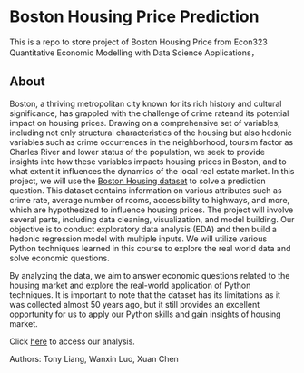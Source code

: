 # Boston Housing Price Prediction

This is a repo to store project of Boston Housing Price from Econ323 Quantitative Economic Modelling with Data Science Applications，

## About 
Boston, a thriving metropolitan city known for its rich history and cultural significance, has grappled with the challenge of crime rateand its potential impact on housing prices. Drawing on a comprehensive set of variables, including not only structural characteristics of the housing but also hedonic variables such as crime occurrences in the neighborhood, toursim factor as Charles River and lower status of the population, we seek to provide insights into how these variables impacts housing prices in Boston, and to what extent it influences the dynamics of the local real estate market. In this project, we will use the [Boston Housing dataset](https://www.kaggle.com/datasets/fedesoriano/the-boston-houseprice-data.) to solve a prediction question. This dataset contains information on various attributes such as crime rate, average number of rooms, accessibility to highways, and more, which are hypothesized to influence housing prices. The project will involve several parts, including data cleaning, visualization, and model building. Our objective is to conduct exploratory data analysis (EDA) and then build a hedonic regression model with multiple inputs. We will utilize various Python techniques learned in this course to explore the real world data and solve economic questions.

By analyzing the data, we aim to answer economic questions related to the housing market and explore the real-world application of Python techniques. It is important to note that the dataset has its limitations as it was collected almost 50 years ago, but it still provides an excellent opportunity for us to apply our Python skills and gain insights of housing market.

Click [here](https://github.com/tonyliang19/econ323_final_project/blob/main/boston_housing_analysis.ipynb) to access our analysis.

Authors: Tony Liang, Wanxin Luo, Xuan Chen



